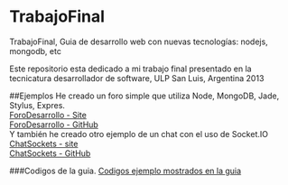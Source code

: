 TrabajoFinal
============

TrabajoFinal, Guia de desarrollo web con nuevas tecnologías: nodejs, mongodb, etc  

Este repositorio esta dedicado a mi trabajo final presentado en la tecnicatura desarrollador de software, ULP San Luis, Argentina 2013  

##Ejemplos
He creado un foro simple que utiliza Node, MongoDB, Jade, Stylus, Expres.  
[ForoDesarrollo - Site](http://forodesarrollo.ap01.aws.af.cm/)  
[ForoDesarrollo - GitHub](#)  
Y también he creado otro ejemplo de un chat con el uso de Socket.IO  
[ChatSockets - site](http://chatsockets.ap01.aws.af.cm/)  
[ChatSockets - GitHub](#)  

###Codigos de la guia.
[Codigos ejemplo mostrados en la guia](#)
